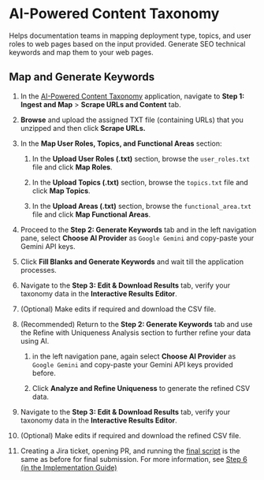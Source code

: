 # AI-Powered Content Taxonomy

Helps documentation teams in mapping deployment type, topics, and user roles to web pages based on the input provided. Generate SEO technical keywords and map them to your web pages. 

## Map and Generate Keywords

1. In the [AI-Powered Content Taxonomy](https://intelligent-content-mapping.streamlit.app/) application, navigate to  **Step 1: Ingest and Map** \> **Scrape URLs and Content** tab.  

2. **Browse** and upload the assigned TXT file (containing URLs) that you unzipped and then click **Scrape URLs.**  

3. In the **Map User Roles, Topics, and Functional Areas** section:  

   1. In the **Upload User Roles (.txt)** section, browse the `user_roles.txt` file and click **Map Roles**.  

   2. In the **Upload Topics (.txt)** section, browse the `topics.txt` file and click **Map Topics**.  

   3. In the **Upload Areas (.txt)** section, browse the `functional_area.txt` file and click **Map Functional Areas**.  

4. Proceed to the **Step 2: Generate Keywords** tab and in the left navigation pane, select **Choose AI Provider** as `Google Gemini` and copy-paste your Gemini API keys.   

5. Click **Fill Blanks and Generate Keywords** and wait till the application processes.  

6. Navigate to the **Step 3: Edit & Download Results** tab, verify your taxonomy data in the **Interactive Results Editor**.  

7. (Optional) Make edits if required and download the CSV file.

8. (Recommended) Return to the **Step 2: Generate Keywords** tab and use the Refine with Uniqueness Analysis section to further refine your data using AI.  

   1. in the left navigation pane, again select **Choose AI Provider** as `Google Gemini` and copy-paste your Gemini API keys provided before.  

   2. Click **Analyze and Refine Uniqueness** to generate the refined CSV data.  

9. Navigate to the **Step 3: Edit & Download Results** tab, verify your taxonomy data in the **Interactive Results Editor**.  

10. (Optional) Make edits if required and download the refined CSV file.

11.  Creating a Jira ticket, opening PR, and running the [final script](https://github.com/mrsauravs/alation_scripts/blob/main/update_rst_metadata.py) is the same as before for final submission. For more information, see [Step 6 (in the Implementation Guide)](?tab=t.84y8zvp897yz#heading=h.mqycnd1y8owz)	
